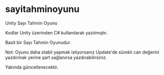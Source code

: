 # sayitahminoyunu
Unity Sayı Tahmin Oyunu

Kodlar Unity üzerinden C# kullanılarak yazılmıştır.

Basit bir Sayı Tahmin Oyunudur. 


Not: Oyunu daha stabil yapmak istiyorsanız Update'de sürekli can değerini yazdırmak yerine şart sağlanırsa yazdırabilirsiniz.

Yakında güncellenecektir.
